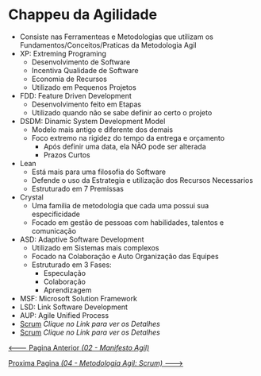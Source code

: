 
# Chappeu da Agilidade

- Consiste nas Ferramenteas e Metodologias que utilizam os
Fundamentos/Conceitos/Praticas da Metodologia Agil
- XP: Extreming Programing
  - Desenvolvimento de Software
  - Incentiva Qualidade de Software
  - Economia de Recursos
  - Utilizado em Pequenos Projetos
- FDD: Feature Driven Development
  - Desenvolvimento feito em Etapas
  - Utilizado quando não se sabe definir ao certo o projeto
- DSDM: Dinamic System Development Model
  - Modelo mais antigo e diferente dos demais
  - Foco extremo na rigidez do tempo da entrega e orçamento
    - Após definir uma data, ela NÃO pode ser alterada
    - Prazos Curtos
- Lean
  - Está mais para uma filosofia do Software
  - Defende o uso da Estrategia e utilização dos Recursos Necessarios
  - Estruturado em 7 Premissas
- Crystal
  - Uma familia de metodologia que cada uma possui sua especificidade
  - Focado em gestão de pessoas com habilidades, talentos e comunicação
- ASD: Adaptive Software Development
  - Utilizado em Sistemas mais complexos
  - Focado na Colaboração e Auto Organização das Equipes
  - Estruturado em 3 Fases:
    - Especulação
    - Colaboração
    - Aprendizagem
- MSF: Microsoft Solution Framework
- LSD: Link Software Development
- AUP: Agile Unified Process
- [Scrum](04_Scrum.md) *Clique no Link para ver os Detalhes*
- [Scrum](05_Kanban.md) *Clique no Link para ver os Detalhes*


[<--- Pagina Anterior *(02 - Manifesto Agil)*](02_Manifesto_Agil.md)

[Proxima Pagina *(04 - Metodologia Agil: Scrum)* --->](04_Scrum.md)
